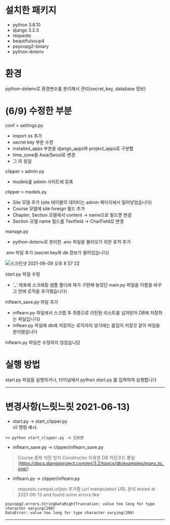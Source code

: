 # 설치한 패키지 
- python 3.8.10
- django 3.2.3
- requests 
- beautifulsoup4
- psycopg2-binary 
- python-dotenv

# 환경 
python-dotenv로 환경변수를 분리해서 관리(secret_key, database 정보)

# (6/9) 수정한 부분
conf > settings.py 
- import os 추가
- secret key 부분 수정 
- installed_apps 부분을 django_apps와 project_apps로 구분함 
- time_zone을 Asia/Seoul로 변경 
- 그 외 동일 

clipper > admin.py
- models를 admin 사이트에 등록 

clipper > models.py
- Site 모델 추가 (site 테이블의 데이터는 admin 페이지에서 밀어넣었습니다)
- Course 모델에 site foreign 필드 추가 
- Chapter, Section 모델에서 content -> name으로 필드명 변경
- Section 모델 name 필드를 Textfield -> CharField로 변경 

manage.py 
- python-dotenv로 분리한 .env 파일을 불러오기 위한 로직 추가 

.env 파일 추가 (secret key와 db 정보가 들어있습니다)

![스크린샷 2021-06-09 오후 8 57 22](https://user-images.githubusercontent.com/80886445/121350172-4c111580-c965-11eb-814e-00062ef2e1d4.png)

start.py 파일 수정 
- '_' 레포에 스크래핑 샘플 폴더에 제가 구현해 놓았던 main.py 파일을 이름을 바꾸고 안에 로직을 추가했습니다)

inflearn_save.py 파일 추가 
- inflearn.py 파일에서 스크랩 후 최종으로 리턴된 리스트를 넘겨받아 DB에 저장하는 파일입니다)
- inflean.py 파일에 db에 저장하는 로직까지 넣기에는 몸집이 커질것 같아 파일을 분리했습니다 

inflearn.py 파일은 수정하지 않았습니당

# 실행 방법
start.py 파일을 실행하거나, 터미널에서 python start.py 를 입력하여 실행합니다 


---
# 변경사항(느릿느릿 2021-06-13)
- start.py -> start_clipper.py   
cli 명령 예시:
```linux
>> python start_clipper.py -n 인프런
```
- inflearn_save.py -> clipper/inflearn_save.py   
> Course 중복 저장 방지
> Constructor 이용한 DB 저장코드 통일(https://docs.djangoproject.com/en/3.2/topics/db/examples/many_to_one/)

- inflearn.py -> clipper/inflearn.py   
> requests.compat.urljoin 추가함.(url manipulator)
> URL 분리 
tested at 2021-06-13 and found some errors like
```
psycopg2.errors.StringDataRightTruncation: value too long for type character varying(200)
DataError: value too long for type character varying(200)
```
---